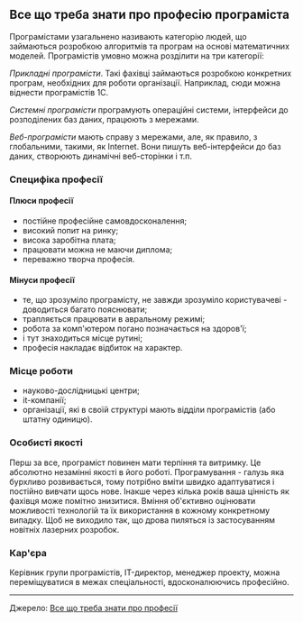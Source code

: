 ## Все що треба знати про професію програміста


Програмістами узагальнено називають категорію людей, що займаються розробкою алгоритмів та програм на основі математичних моделей. Програмістів умовно можна розділити на три категорії: 

*Прикладні програмісти*. Такі фахівці займаються розробкою конкретних програм, необхідних для роботи організації. Наприклад, сюди можна віднести програмістів 1С. 

*Системні програмісти* програмують операційні системи, інтерфейси до розподілених баз даних, працюють з мережами. 

*Веб-програмісти* мають справу з мережами, але, як правило, з глобальними, такими, як Internet. Вони пишуть веб-інтерфейси до баз даних, створюють динамічні веб-сторінки і т.п.


### Специфіка професії

 #### Плюси професії

 * постійне професійне самовдосконалення;
 * високий попит на ринку;
 * висока заробітна плата;
 * працювати можна не маючи диплома;
 * переважно творча професія.
 
#### Мінуси професії

 * те, що зрозуміло програмісту, не завжди зрозуміло користувачеві - доводиться багато пояснювати;
 * трапляється працювати в авральному режимі;
 * робота за комп'ютером погано позначається на здоров'ї;
 * і тут знаходиться місце рутині;
 * професія накладає відбиток на характер.
 
 
### Місце роботи

 * науково-дослідницькі центри;
 * it-компанії;
 * організації, які в своїй структурі мають відділи програмістів (або штатну одиницю).


### Особисті якості

Перш за все, програміст повинен мати терпіння та витримку. Це абсолютно незамінні якості в його роботі. 
Програмування - галузь яка бурхливо розвивається, тому потрібно вміти швидко адаптуватися і постійно вивчати щось нове. Інакше через кілька років ваша цінність як фахівця може помітно знизитися. 
Вміння об'єктивно оцінювати можливості технологій та їх використання в кожному конкретному випадку. Щоб не виходило так, що дрова пиляться із застосуванням новітніх лазерних розробок.


### Кар'єра

Керівник групи програмістів, IT-директор, менеджер проекту, можна переміщуватися в межах спеціальності, вдосконалюючись професійно.

------

Джерело: [Все що треба знати про професії](https://sites.google.com/site/sucasniavtomobili/cikavi-fakti/top-10)
